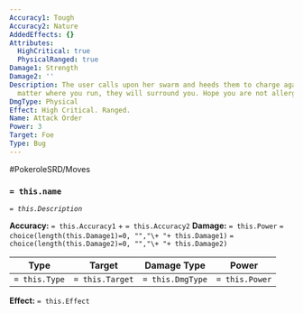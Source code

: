 ```yaml
---
Accuracy1: Tough
Accuracy2: Nature
AddedEffects: {}
Attributes:
  HighCritical: true
  PhysicalRanged: true
Damage1: Strength
Damage2: ''
Description: The user calls upon her swarm and heeds them to charge against you. No
  matter where you run, they will surround you. Hope you are not allergic to bees.
DmgType: Physical
Effect: High Critical. Ranged.
Name: Attack Order
Power: 3
Target: Foe
Type: Bug
---
```


#PokeroleSRD/Moves

### `= this.name` 
*`= this.Description`*

**Accuracy:** `= this.Accuracy1` + `= this.Accuracy2`
**Damage:** `= this.Power` `= choice(length(this.Damage1)=0, "","\+ "+ this.Damage1)` `= choice(length(this.Damage2)=0, "","\+ "+ this.Damage2)`

| Type          | Target          | Damage Type          | Power          |
| ------------- | --------------- | ---------------- | -------------- |
| `= this.Type` | `= this.Target` | `= this.DmgType` | `= this.Power` | 

**Effect:** `= this.Effect`